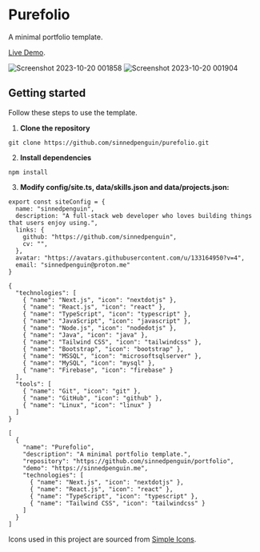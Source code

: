 # Purefolio

A minimal portfolio template.

[Live Demo](https://sinnedpenguin.me/).

![Screenshot 2023-10-20 001858](https://github.com/sinnedpenguin/purefolio/assets/133164950/f35fcaa8-31f9-465b-b349-58f5b98a45a4)
![Screenshot 2023-10-20 001904](https://github.com/sinnedpenguin/purefolio/assets/133164950/5c2c7aac-8078-47f1-b3c5-accd5582e2ea)

## Getting started

Follow these steps to use the template.

1. **Clone the repository**

```shell
git clone https://github.com/sinnedpenguin/purefolio.git
```

2. **Install dependencies**

```shell
npm install
```

3. **Modify config/site.ts, data/skills.json and data/projects.json:**

```shell
export const siteConfig = {
  name: "sinnedpenguin",
  description: "A full-stack web developer who loves building things that users enjoy using.",
  links: {
    github: "https://github.com/sinnedpenguin",
    cv: "",
  },
  avatar: "https://avatars.githubusercontent.com/u/133164950?v=4",
  email: "sinnedpenguin@proton.me"
}
```

```shell
{
  "technologies": [
    { "name": "Next.js", "icon": "nextdotjs" },
    { "name": "React.js", "icon": "react" },
    { "name": "TypeScript", "icon": "typescript" },
    { "name": "JavaScript", "icon": "javascript" },
    { "name": "Node.js", "icon": "nodedotjs" },
    { "name": "Java", "icon": "java" },
    { "name": "Tailwind CSS", "icon": "tailwindcss" },
    { "name": "Bootstrap", "icon": "bootstrap" },
    { "name": "MSSQL", "icon": "microsoftsqlserver" },
    { "name": "MySQL", "icon": "mysql" },
    { "name": "Firebase", "icon": "firebase" }
  ],
  "tools": [
    { "name": "Git", "icon": "git" },
    { "name": "GitHub", "icon": "github" },
    { "name": "Linux", "icon": "linux" }
  ]
}
```

```shell
[
  {
    "name": "Purefolio",
    "description": "A minimal portfolio template.",
    "repository": "https://github.com/sinnedpenguin/portfolio",
    "demo": "https://sinnedpenguin.me",
    "technologies": [
      { "name": "Next.js", "icon": "nextdotjs" },
      { "name": "React.js", "icon": "react" },
      { "name": "TypeScript", "icon": "typescript" },
      { "name": "Tailwind CSS", "icon": "tailwindcss" }
    ]
  }
]
```

Icons used in this project are sourced from [Simple Icons](https://simpleicons.org/).
